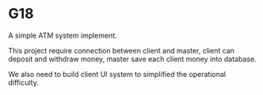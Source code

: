 # G18
A simple ATM system implement.

This project require connection between client and master, client can deposit and withdraw money, master save each client money into database.

We also need to build client UI system to simplified the operational difficulty.

